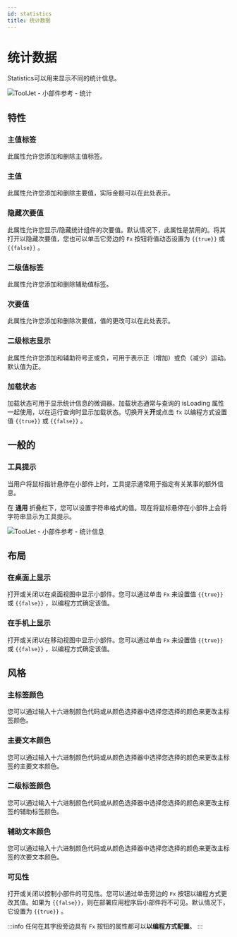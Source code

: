 ```yaml
---
id: statistics
title: 统计数据
---
```


# 统计数据

Statistics可以用来显示不同的统计信息。

<div style={{textAlign: 'center'}}>

<img className="screenshot-full" src="/img/widgets/statistics/stats.png" alt="ToolJet - 小部件参考 - 统计" />

</div>

## 特性

### 主值标签

此属性允许您添加和删除主值标签。

### 主值

此属性允许您添加和删除主要值，实际金额可以在此处表示。

### 隐藏次要值

此属性允许您显示/隐藏统计组件的次要值。默认情况下，此属性是禁用的。将其打开以隐藏次要值，您也可以单击它旁边的 `Fx` 按钮将值动态设置为 `{{true}}` 或 `{{false}}` 。

### 二级值标签

此属性允许您添加和删除辅助值标签。

### 次要值

此属性允许您添加和删除次要值，值的更改可以在此处表示。

### 二级标志显示

此属性允许您添加和辅助符号正或负，可用于表示正（增加）或负（减少）运动。默认值为正。

### 加载状态

加载状态可用于显示统计信息的微调器。加载状态通常与查询的 isLoading 属性一起使用，以在运行查询时显示加载状态。切换开关**开**或点击 `fx` 以编程方式设置值 `{{true}}` 或 `{{false}}` 。

## 一般的
### 工具提示

当用户将鼠标指针悬停在小部件上时，工具提示通常用于指定有关某事的额外信息。

在 **通用** 折叠栏下，您可以设置字符串格式的值。现在将鼠标悬停在小部件上会将字符串显示为工具提示。

<div style={{textAlign: 'center'}}>

<img className="screenshot-full" src="/img/tooltip.png" alt="ToolJet - 小部件参考 - 统计信息" />

</div>

## 布局

### 在桌面上显示

打开或关闭以在桌面视图中显示小部件。您可以通过单击 `Fx` 来设置值 `{{true}}` 或 `{{false}}` ，以编程方式确定该值。

### 在手机上显示

打开或关闭以在移动视图中显示小部件。您可以通过单击 `Fx` 来设置值 `{{true}}` 或 `{{false}}` ，以编程方式确定该值。

## 风格

### 主标签颜色

您可以通过输入十六进制颜色代码或从颜色选择器中选择您选择的颜色来更改主标签颜色。

### 主要文本颜色

您可以通过输入十六进制颜色代码或从颜色选择器中选择您选择的颜色来更改主标签的主要文本颜色。

### 二级标签颜色

您可以通过输入十六进制颜色代码或从颜色选择器中选择您选择的颜色来更改主标签的辅助标签颜色。

### 辅助文本颜色

您可以通过输入十六进制颜色代码或从颜色选择器中选择您选择的颜色来更改主标签的次要文本颜色。

### 可见性

打开或关闭以控制小部件的可见性。您可以通过单击旁边的 `Fx` 按钮以编程方式更改其值。如果为 `{{false}}`，则在部署应用程序后小部件将不可见。默认情况下，它设置为 `{{true}}` 。

:::info
任何在其字段旁边具有 `Fx` 按钮的属性都可以**以编程方式配置**。
:::
